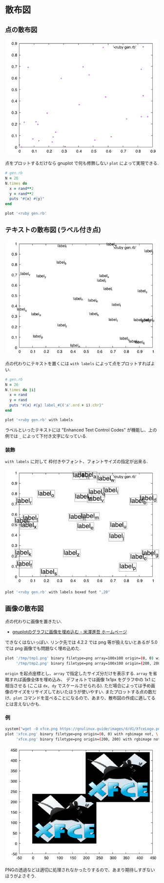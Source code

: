 # 散布図

## 点の散布図

![](2d.scatter.png)

点をプロットするだけなら gnuplot で何も修飾しない `plot` によって実現できる.

```ruby
# gen.rb
N = 26
N.times do
  x = rand**2
  y = rand**2
  puts "#{x} #{y}"
end
```

```bash
plot '<ruby gen.rb'
```

## テキストの散布図 (ラベル付き点)

![](2d.scatter.labels.png)

点の代わりにテキストを置くには `with labels` によって点をプロットすればよい.

```ruby
# gen.rb
N = 26
N.times do |i|
  x = rand
  y = rand
  puts "#{x} #{y} label_#{('a'.ord + i).chr}"
end
```

```bash
plot '<ruby gen.rb' with labels
```

ラベルといったテキストには "Enhanced Text Control Codes" が機能し、上の例では `_` によって下付き文字になっている.

### 装飾

`with labels` に対して
枠付きやフォント、フォントサイズの指定が出来る.

![](2d.scatter.labels.boxed.png)

```bash
plot '<ruby gen.rb' with labels boxed font ",20"
```

## 画像の散布図

点の代わりに画像を置きたい.

- [gnuplotのグラフに画像を埋め込む - 米澤進吾 ホームページ](http://www.ss.scphys.kyoto-u.ac.jp/person/yonezawa/contents/program/gnuplot/enbed_figure.html)

できなくはないっぽい.
リンク先では 4.2.2 では png 等が扱えないとあるが 5.0 では png 画像でも問題なく埋め込めた.

```bash
plot '/tmp/tmp1.png' binary filetype=png array=100x100 origin=(0, 0) with rgbimage not, \
     '/tmp/tmp2.png' binary filetype=png array=100x100 origin=(200, 200) with rgbimage not,
```

`origin` を起点座標とし、`array` で指定したサイズ分だけを表示する.
`array` を省略すれば画像全体を埋め込み、
デフォルトでは画像 1x1px をグラフ中の 1x1 に相当させる (ここは `dx, dy` でスケールさせられる).
ただ場合によっては予め画像のサイズをリサイズしておいたほうが使いやすい.
またプロットする点の数だけ、`plot` コマンドを並べることになるので、あまり、散布図の作成に適してるとは言えないかも.

### 例

```bash
system("wget -O xfce.png https://gnulinux.guide/images/d/d1/XfceLogo.png")
plot 'xfce.png' binary filetype=png origin=(0, 0) with rgbimage not, \
     'xfce.png' binary filetype=png origin=(200, 200) with rgbimage not,
```

![](2d.scatter.images.png)

PNGの透過などは適切に処理されなかったりするので、あまり期待しすぎないほうがよさそう.
